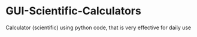 # GUI-Scientific-Calculators
Calculator (scientific) using python code, that is very  effective for daily use

